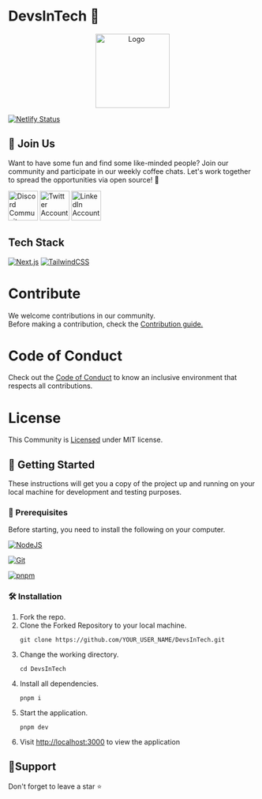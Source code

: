 # DevsInTech 🚀

<p align="center"><a href="/"><img src="https://user-images.githubusercontent.com/76242769/233774732-447713dd-db8d-4c95-9c66-827ef84cbcf8.png" title="Logo" alt="Logo" height="150px"/></a></p>

[![Netlify Status](https://api.netlify.com/api/v1/badges/5d47c2fd-0dc1-4af2-ba5a-8519bf5ec74d/deploy-status)](https://app.netlify.com/sites/devsintech/deploys)

## 👋 Join Us

Want to have some fun and find some like-minded people? Join our community and participate in our weekly coffee chats. Let's work together to spread the opportunities via open source! 🚀

<a href="https://discord.com/invite/g7FmxB9uZp"><img src="https://img.icons8.com/color/2x/discord--v2.png" title="Discord" alt="Discord Community" height="60px"></img></a>
<a href="https://twitter.com/devs_in_tech"><img src="https://img.icons8.com/fluency/2x/twitter.png" title="Twitter" alt="Twitter Account" height="60px"></img></a>
<a href="https://www.linkedin.com/company/devsintech-community/mycompany/"><img src="https://img.icons8.com/fluency/2x/linkedin.png" title="LinkedIn" alt="LinkedIn Account" height="60px"></img></a>

## Tech Stack

[![Next.js](https://img.shields.io/badge/next.js-%2320232a.svg?style=for-the-badge&logo=next.js&logoColor=%2361DAFB)](https://nextjs.org/)
[![TailwindCSS](https://img.shields.io/badge/Tailwind_CSS-%23326ce9.svg?style=for-the-badge&logo=tailwindcss&logoColor=white)](https://tailwindcss.com/)

# Contribute

We welcome contributions in our community.<br>
Before making a contribution, check the <a href="https://github.com/devs-in-tech/DevsInTech/blob/main/CONTRIBUTING.md">Contribution guide.</a>

# Code of Conduct

Check out the <a href="https://github.com/devs-in-tech/DevsInTech/main/CODE_OF_CONDUCT.md">Code of Conduct</a> to know an inclusive environment that respects all contributions.

# License

This Community is <a href="https://github.com/devs-in-tech/DevsInTech/blob/main/LICENSE">Licensed</a> under MIT license.

## 🚀 Getting Started

These instructions will get you a copy of the project up and running on your local machine for development and testing purposes.

### 🧾 Prerequisites

Before starting, you need to install the following on your computer.

[![NodeJS](https://img.shields.io/badge/node.js-6DA55F?style=for-the-badge&logo=node.js&logoColor=white)](https://nodejs.org/en/download/)

[![Git](https://img.shields.io/badge/git-%23F05033.svg?style=for-the-badge&logo=git&logoColor=white)](https://git-scm.com/downloads)

[![pnpm](https://img.shields.io/static/v1?style=for-the-badge&message=pnpm&color=222222&logo=pnpm&logoColor=F69220&label=)](https://pnpm.io/)

### 🛠️ Installation

1. Fork the repo.
2. Clone the Forked Repository to your local machine.
   ```
   git clone https://github.com/YOUR_USER_NAME/DevsInTech.git
   ```
3. Change the working directory.
   ```
   cd DevsInTech
   ```
4. Install all dependencies.
   ```
   pnpm i
   ```
5. Start the application.
   ```
   pnpm dev
   ```
6. Visit [http://localhost:3000](http://localhost:3000) to view the application

## 🙏Support

Don't forget to leave a star ⭐️
